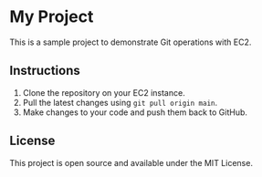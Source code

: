 # My Project

This is a sample project to demonstrate Git operations with EC2.

## Instructions

1. Clone the repository on your EC2 instance.
2. Pull the latest changes using `git pull origin main`.
3. Make changes to your code and push them back to GitHub.

## License

This project is open source and available under the MIT License.

